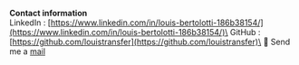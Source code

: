 **Contact information**\
LinkedIn : [https://www.linkedin.com/in/louis-bertolotti-186b38154/](https://www.linkedin.com/in/louis-bertolotti-186b38154/)\
GitHub :  [https://github.com/louistransfer](https://github.com/louistransfer)\
:e-mail: Send me a [mail](mailto:louis.bertolotti@hec.edu)